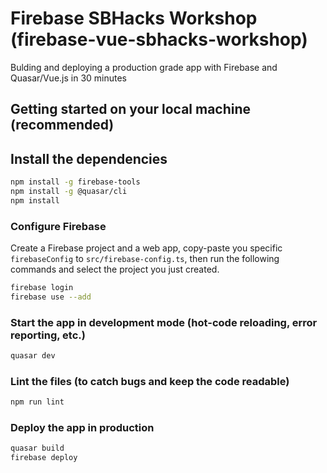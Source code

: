 # Firebase SBHacks Workshop (firebase-vue-sbhacks-workshop)

Bulding and deploying a production grade app with Firebase and Quasar/Vue.js in 30 minutes

## Getting started on your local machine (recommended)

## Install the dependencies

```bash
npm install -g firebase-tools
npm install -g @quasar/cli
npm install
```

### Configure Firebase

Create a Firebase project and a web app,
copy-paste you specific `firebaseConfig` to `src/firebase-config.ts`,
then run the following commands and select the project you just created.

```bash
firebase login
firebase use --add
```

### Start the app in development mode (hot-code reloading, error reporting, etc.)

```bash
quasar dev
```

### Lint the files (to catch bugs and keep the code readable)

```bash
npm run lint
```

### Deploy the app in production

```bash
quasar build
firebase deploy
```
